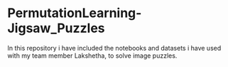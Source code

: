 # PermutationLearning-Jigsaw_Puzzles

In this repository i have included the notebooks and datasets i have used with my team member Lakshetha, to solve image puzzles.

